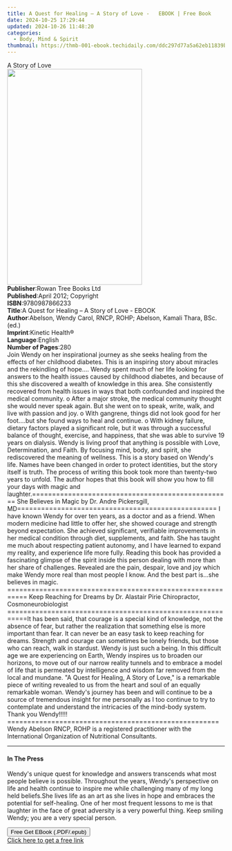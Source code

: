 ```yaml
---
title: A Quest for Healing – A Story of Love -   EBOOK | Free Book
date: 2024-10-25 17:29:44
updated: 2024-10-26 11:48:20
categories:
  - Body, Mind & Spirit
thumbnail: https://thmb-001-ebook.techidaily.com/ddc297d77a5a62eb11839b47c765b34ef7cdb0f3734c9adf84289684abfb1f14.jpg
---
```

<main id="book-container">
  <div class="flex flex-col">
    <div class="book-brief flex-1 py-6 px-4 sm:p-6 md:py-10 md:px-8">
      <!-- brief-->
      <div class="book-brief-main">A Story of Love</div>
    </div>
    <div
      class="book-meta-info flex-1 grid gap-4 col-start-1 col-end-3 row-start-1 sm:mb-6 sm:grid-cols-4 lg:gap-6 lg:col-start-2 lg:row-end-6 lg:row-span-6 lg:mb-0"
    >
      <div
        class="book-meta-info-left place-content-center mt-4 p-4 text-sm leading-6 col-start-2 col-span-2 dark:text-slate-400"
      >
        <img
          class="w-full h-500 object-cover rounded-lg sm:h-255 sm:col-span-2 lg:col-span-full"
          src="https://img-001-ebook.techidaily.com/9d7ed17191269972d96f8df9510685af7e2af9a28ebb1bf869899bf409f62d44.jpg"
          alt=""
          width="312"
          height="500"
        />
      </div>
      <div
        class="book-meta-info-right mt-2 col-start-1 row-start-2 col-span-3 self-center"
      >
        <!-- meta data  -->
        <div class="flex flex-col px-4 md:px-8">
          <div class="flex-1">
            <strong>Publisher</strong>:<span class="px-2"
              >Rowan Tree Books Ltd</span
            >
          </div>
          <div class="flex-1">
            <strong>Published</strong>:<span class="px-2"
              >April 2012; Copyright</span
            >
          </div>
          <div class="flex-1">
            <strong>ISBN</strong>:<span class="px-2">9780987866233</span>
          </div>
          <div class="flex-1">
            <strong>Title</strong>:<span class="px-2"
              >A Quest for Healing – A Story of Love - EBOOK</span
            >
          </div>
          <div class="flex-1">
            <strong>Author</strong>:<span class="px-2"
              >Abelson, Wendy Carol, RNCP, ROHP; Abelson, Kamali Thara, BSc.
              (ed.)</span
            >
          </div>
          <div class="flex-1">
            <strong>Imprint</strong>:<span class="px-2">Kinetic Health®</span>
          </div>
          <div class="flex-1">
            <strong>Language</strong>:<span class="px-2">English</span>
          </div>
          <div class="flex-1">
            <strong>Number of Pages</strong>:<span class="px-2">280</span>
          </div>
        </div>
      </div>
    </div>
    <div class="book-description flex-1 py-6 px-4 sm:p-6 md:py-10 md:px-8">
      <div class="book-description-main">
        <div accordion-content="" id="description">
          Join Wendy on her inspirational journey as she seeks healing from the
          effects of her childhood diabetes. This is an inspiring story about
          miracles and the rekindling of hope.... Wendy spent much of her life
          looking for answers to the health issues caused by childhood diabetes,
          and because of this she discovered a wealth of knowledge in this area.
          She consistently recovered from health issues in ways that both
          confounded and inspired the medical community. o After a major stroke,
          the medical community thought she would never speak again. But she
          went on to speak, write, walk, and live with passion and joy. o With
          gangrene, things did not look good for her foot....but she found ways
          to heal and continue. o With kidney failure, dietary factors played a
          significant role, but it was through a successful balance of thought,
          exercise, and happiness, that she was able to survive 19 years on
          dialysis. Wendy is living proof that anything is possible with Love,
          Determination, and Faith. By focusing mind, body, and spirit, she
          rediscovered the meaning of wellness. This is a story based on Wendy's
          life. Names have been changed in order to protect identities, but the
          story itself is truth. The process of writing this book took more than
          twenty-two years to unfold. The author hopes that this book will show
          you how to fill your days with magic and
          laughter.================================================== She
          Believes in Magic by Dr. Andre Pickersgill,
          MD================================================== I have known
          Wendy for over ten years, as a doctor and as a friend. When modern
          medicine had little to offer her, she showed courage and strength
          beyond expectation. She achieved significant, verifiable improvements
          in her medical condition through diet, supplements, and faith. She has
          taught me much about respecting patient autonomy, and I have learned
          to expand my reality, and experience life more fully. Reading this
          book has provided a fascinating glimpse of the spirit inside this
          person dealing with more than her share of challenges. Revealed are
          the pain, despair, love and joy which make Wendy more real than most
          people I know. And the best part is...she believes in magic.
          =========================================================== Keep
          Reaching for Dreams by Dr. Alastair Pirie Chiropractor,
          Cosmoneurobiologist
          ===========================================================It has been
          said, that courage is a special kind of knowledge, not the absence of
          fear, but rather the realization that something else is more important
          than fear. It can never be an easy task to keep reaching for dreams.
          Strength and courage can sometimes be lonely friends, but those who
          can reach, walk in stardust. Wendy is just such a being. In this
          difficult age we are experiencing on Earth, Wendy inspires us to
          broaden our horizons, to move out of our narrow reality tunnels and to
          embrace a model of life that is permeated by intelligence and wisdom
          far removed from the local and mundane. "A Quest for Healing, A Story
          of Love," is a remarkable piece of writing revealed to us from the
          heart and soul of an equally remarkable woman. Wendy's journey has
          been and will continue to be a source of tremendous insight for me
          personally as I too continue to try to contemplate and understand the
          intricacies of the mind-body system. Thank you Wendy!!!!!
          ===================================================== Wendy Abelson
          RNCP, ROHP is a registered practitioner with the International
          Organization of Nutritional Consultants.
        </div>
        <div class="accordion-fader"></div>
      </div>
    </div>
    <div class="book-excerpts flex-1 py-6 px-4 sm:p-6 md:py-10 md:px-8">
      <!-- excerpts-->
      <div class="book-excerpts-main">
        <hr />
        <h4 class="placeholder placeholder-heading">
          <span>In The Press</span>
        </h4>
        <p>
          Wendy's unique quest for knowledge and answers transcends what most
          people believe is possible. Throughout the years, Wendy's perspective
          on life and health continue to inspire me while challenging many of my
          long held beliefs.She lives life as an art as she lives in hope and
          embraces the potential for self-healing. One of her most frequent
          lessons to me is that laughter in the face of great adversity is a
          very powerful thing. Keep smiling Wendy; you are a very special
          person.
        </p>
      </div>
    </div>
    <div
      class="book-about-author flex-1 py-6 px-4 sm:p-6 md:py-10 md:px-8"
    ></div>
    <div class="book-free-get flex-1 py-6 px-4 sm:p-6 md:py-10 md:px-8">
      <button
        id="btn-free-get"
        class="bg-blue-500 hover:bg-blue-700 text-white font-bold py-2 px-4 rounded"
      >
        Free Get EBook (.PDF/.epub)
      </button>
      <div id="countdown-display" class="px-2 text-lg mt-2"></div>
      <a
        id="free-link"
        class="hidden bg-blue-500 hover:bg-blue-700 text-white font-bold py-2 px-4 rounded"
        href="https://www.ebooks.com/en-us/book/138547178/a-quest-for-healing-a-story-of-love-ebook/abelson-wendy-carol-rncp-rohp/"
        target="_blank"
        >Click here to get a free link</a
      >
    </div>
    <script>
      let countdownTime = 0;
      let countdownInterval = null;
      document
        .getElementById('btn-free-get')
        .addEventListener('click', startCountdown);
      function startCountdown() {
        countdownTime = new Date().getTime() + 60000 * 3;
        countdownInterval = setInterval(updateCountdown, 1000);
        document.getElementById('btn-free-get').disabled = true;
        document
          .getElementById('btn-free-get')
          .classList.add('bg-gray-500', 'cursor-not-allowed');
      }
      function updateCountdown() {
        let currentTime = new Date().getTime();
        let timeLeft = countdownTime - currentTime;
        let secondsLeft = Math.floor(timeLeft / 1000);
        document.getElementById('countdown-display').innerHTML =
          `Remaining time: ${secondsLeft} seconds.`;
        if (secondsLeft <= 0) {
          clearInterval(countdownInterval);
          document.getElementById('btn-free-get').classList.add('hidden');
          document.getElementById('free-link').classList.remove('hidden');
          document.getElementById('countdown-display').innerHTML = '';
        }
      }
    </script>
  </div>
</main>
